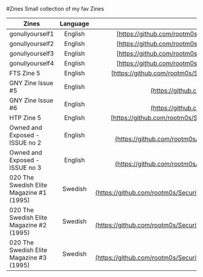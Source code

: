 #Zines
Small collection of my fav Zines

| Zines         | Language      | URL           |     
| ------------- |:-------------:|:-------------:|
| gonullyourself1 | English | [https://github.com/rootm0s/SecurityCol...](https://github.com/rootm0s/SecurityCollection/blob/master/zines/english/gonullyourself1.txt)
| gonullyourself2 | English | [https://github.com/rootm0s/SecurityCol...](https://github.com/rootm0s/SecurityCollection/blob/master/zines/english/gonullyourself2.txt)
| gonullyourself3 | English | [https://github.com/rootm0s/SecurityCol...](https://github.com/rootm0s/SecurityCollection/blob/master/zines/english/gonullyourself3.txt)
| gonullyourself4 | English | [https://github.com/rootm0s/SecurityCol...](https://github.com/rootm0s/SecurityCollection/blob/master/zines/english/gonullyourself4.txt)
| FTS Zine 5 | English | [https://github.com/rootm0s/SecurityCol...](https://github.com/rootm0s/SecurityCollection/blob/master/zines/english/FTS%20Zine%205.txt)
| GNY Zine Issue #5 | English | [https://github.com/rootm0s/SecurityCol...](https://github.com/rootm0s/SecurityCollection/blob/master/zines/english/GNY%20Zine%20Issue%20%235.txt)
| GNY Zine Issue #6 | English | [https://github.com/rootm0s/SecurityCol...](https://github.com/rootm0s/SecurityCollection/blob/master/zines/english/GNY%20Zine%20Issue%20%236.txt)
| HTP Zine 5 | English | [https://github.com/rootm0s/SecurityCol...](https://github.com/rootm0s/SecurityCollection/blob/master/zines/english/HTP%20Zine%205.txt)
| Owned and Exposed - ISSUE no 2 | English | [https://github.com/rootm0s/SecurityCol...](https://github.com/rootm0s/SecurityCollection/blob/master/zines/english/Owned%20and%20Exposed%20-%20ISSUE%20no%202.txt)
| Owned and Exposed - ISSUE no 3 | English | [https://github.com/rootm0s/SecurityCol...](https://github.com/rootm0s/SecurityCollection/blob/master/zines/english/Owned%20and%20Exposed%20-%20ISSUE%20no%203.txt)
| 020 The Swedish Elite Magazine #1 (1995) | Swedish | [https://github.com/rootm0s/SecurityCol...](https://github.com/rootm0s/SecurityCollection/blob/master/zines/svenska/020%20The%20Swedish%20Elite%20Magazine%20%231%20(1995).txt)
| 020 The Swedish Elite Magazine #2 (1995) | Swedish | [https://github.com/rootm0s/SecurityCol...](https://github.com/rootm0s/SecurityCollection/blob/master/zines/svenska/020%20The%20Swedish%20Elite%20Magazine%20%232%20(1995).txt)
| 020 The Swedish Elite Magazine #3 (1995) | Swedish | [https://github.com/rootm0s/SecurityCol...](https://github.com/rootm0s/SecurityCollection/blob/master/zines/svenska/020%20The%20Swedish%20Elite%20Magazine%20%233%20(1995).txt)



